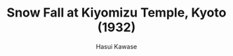 ---
title: "Snow Fall at Kiyomizu Temple, Kyoto (1932)"
subtitle: "Hasui Kawase"
displayImg: "img/covers/Snow Fall at Kiyomizu Temple_comma Kyoto, 1932, Hasui Kawase.jpg"
noURL: true
---